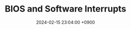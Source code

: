 ---
title: BIOS and Software Interrupts
date: 2024-02-15 23:04:00 +0900
image: 
    path: /assets/post/object/0.png
    alt: The cover image is created by DALL-E
categories: [Computer Science, System Programming]
tags: []     # TAG names should always be lowercase
---